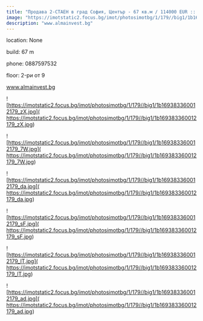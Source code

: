 ```yaml
---
title: "Продава 2-СТАЕН в град София, Център - 67 кв.м / 114000 EUR :: imot.bg Обява"
image: "https://imotstatic2.focus.bg/imot/photosimotbg/1/179//big1/1b169383360012179_vz.jpg"
description: "www.almainvest.bg"
---
```


location: None

build: 67 m

phone: 0887597532

floor: 2-ри от 9

www.almainvest.bg


![https://imotstatic2.focus.bg/imot/photosimotbg/1/179//big1/1b169383360012179_zX.jpg]( https://imotstatic2.focus.bg/imot/photosimotbg/1/179//big1/1b169383360012179_zX.jpg)


![https://imotstatic2.focus.bg/imot/photosimotbg/1/179//big1/1b169383360012179_7W.jpg]( https://imotstatic2.focus.bg/imot/photosimotbg/1/179//big1/1b169383360012179_7W.jpg)


![https://imotstatic2.focus.bg/imot/photosimotbg/1/179//big1/1b169383360012179_da.jpg]( https://imotstatic2.focus.bg/imot/photosimotbg/1/179//big1/1b169383360012179_da.jpg)


![https://imotstatic2.focus.bg/imot/photosimotbg/1/179//big1/1b169383360012179_sF.jpg]( https://imotstatic2.focus.bg/imot/photosimotbg/1/179//big1/1b169383360012179_sF.jpg)


![https://imotstatic2.focus.bg/imot/photosimotbg/1/179//big1/1b169383360012179_lT.jpg]( https://imotstatic2.focus.bg/imot/photosimotbg/1/179//big1/1b169383360012179_lT.jpg)


![https://imotstatic2.focus.bg/imot/photosimotbg/1/179//big1/1b169383360012179_ad.jpg]( https://imotstatic2.focus.bg/imot/photosimotbg/1/179//big1/1b169383360012179_ad.jpg)


